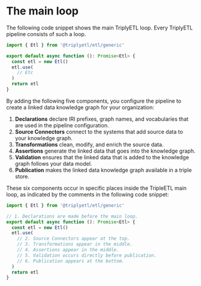 # The main loop

The following code snippet shows the main TriplyETL loop.  Every TriplyETL pipeline consists of such a loop.

```ts
import { Etl } from '@triplyetl/etl/generic'

export default async function (): Promise<Etl> {
  const etl = new Etl()
  etl.use(
    // Etc
  )
  return etl
}
```

By adding the following five components, you configure the pipeline to create a linked data knowledge graph for your organization:

1. **Declarations** declare IRI prefixes, graph names, and vocabularies that are used in the pipeline configuration.
2. **Source Connectors** connect to the systems that add source data to your knowledge graph.
3. **Transformations** clean, modify, and enrich the source data.
4. **Assertions** generate the linked data that goes into the knowledge graph.
5. **Validation** ensures that the linked data that is added to the knowledge graph follows your data model.
6. **Publication** makes the linked data knowledge graph available in a triple store.

These six components occur in specific places inside the TripleETL main loop, as indicated by the comments in the following code snippet:

```ts
import { Etl } from '@triplyetl/etl/generic'

// 1. Declarations are made before the main loop.
export default async function (): Promise<Etl> {
  const etl = new Etl()
  etl.use(
    // 2. Source Connectors appear at the top.
    // 3. Transformations appear in the middle.
    // 4. Assertions appear in the middle.
    // 5. Validation occurs directly before publication.
    // 6. Publication appears at the bottom.
  )
  return etl
}
```
